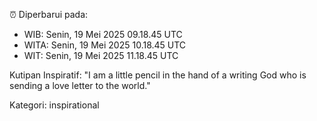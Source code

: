⏰ Diperbarui pada:
- WIB: Senin, 19 Mei 2025 09.18.45 UTC
- WITA: Senin, 19 Mei 2025 10.18.45 UTC
- WIT: Senin, 19 Mei 2025 11.18.45 UTC

Kutipan Inspiratif:
"I am a little pencil in the hand of a writing God who is sending a love letter to the world."


Kategori: inspirational

